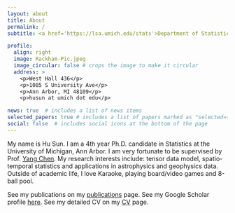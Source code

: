 ```yaml
---
layout: about
title: About
permalink: /
subtitle: <a href='https://lsa.umich.edu/stats'>Department of Statistics, U-M Ann Arbor</a>. Ph.D. Candidate.

profile:
  align: right
  image: Rackham-Pic.jpeg
  image_circular: false # crops the image to make it circular
  address: >
    <p>West Hall 436</p>
    <p>1085 S University Ave</p>
    <p>Ann Arbor, MI 48109</p>
    <p>husun at umich dot edu</p>

news: true  # includes a list of news items
selected_papers: true # includes a list of papers marked as "selected={true}"
social: false  # includes social icons at the bottom of the page
---
```


My name is Hu Sun. I am a 4th year Ph.D. candidate in Statistics at the University of Michigan, Ann Arbor. I am very fortunate to be supervised by Prof. [Yang Chen](https://yangchenfunstatistics.github.io/yangchen.github.io//). My research interests include: tensor data model, spatio-temporal statistics and applications in astrophysics and geophysics data. Outside of academic life, I love Karaoke, playing board/video games and 8-ball pool.

See my publications on my [publications](/publications/) page. See my Google Scholar profile [here](https://scholar.google.com/citations?user=C3sAD1AAAAAJ&hl=en&authuser=1&oi=ao). See my detailed CV on my [CV](/cv/) page.

